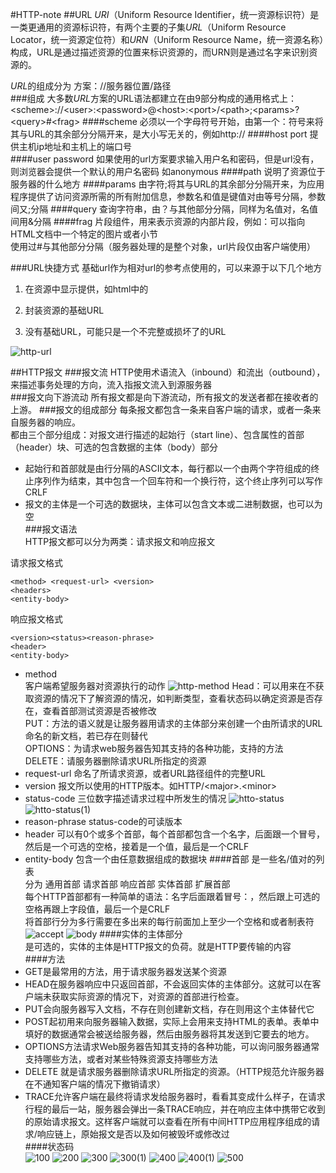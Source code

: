 #HTTP-note
##URL
*URI*（Uniform Resource Identifier，统一资源标识符）是一类更通用的资源标识符，有两个主要的子集*URL*（Uniform Resource Locator，统一资源定位符）和*URN*（Uniform Resource Name，统一资源名称）构成，URL是通过描述资源的位置来标识资源的，而URN则是通过名字来识别资源的。  

*URL*的组成分为 方案：//服务器位置/路径  
###组成
大多数*URL*方案的URL语法都建立在由9部分构成的通用格式上：  
\<scheme\>://\<user\>:\<password\>@\<host\>:\<port\>/\<path\>;\<params\>?\<query\>#\<frag\>
####scheme
必须以一个字母符号开始，由第一个：符号来将其与URL的其余部分分隔开来，是大小写无关的，例如http://
####host port
提供主机ip地址和主机上的端口号  
####user password
如果使用的url方案要求输入用户名和密码，但是url没有，则浏览器会提供一个默认的用户名密码 如anonymous
####path
说明了资源位于服务器的什么地方
####params
由字符;将其与URL的其余部分分隔开来，为应用程序提供了访问资源所需的所有附加信息，参数名和值是键值对由等号分隔，参数间又;分隔
####query
查询字符串，由？与其他部分分隔，同样为名值对，名值间用&分隔
####frag
片段组件，用来表示资源的内部片段，例如：可以指向HTML文档中一个特定的图片或者小节  
使用过#与其他部分分隔（服务器处理的是整个对象，url片段仅由客户端使用）  

###URL快捷方式
基础url作为相对url的参考点使用的，可以来源于以下几个地方  

1. 在资源中显示提供，如html中的<base>  

2. 封装资源的基础URL  

3. 没有基础URL，可能只是一个不完整或损坏了的URL  

![http-url](img/http-url.png)  

##HTTP报文
###报文流
HTTP使用术语流入（inbound）和流出（outbound），来描述事务处理的方向，流入指报文流入到源服务器  
###报文向下游流动
所有报文都是向下游流动，所有报文的发送者都在接收者的上游。
###报文的组成部分
每条报文都包含一条来自客户端的请求，或者一条来自服务器的响应。  
都由三个部分组成：对报文进行描述的起始行（start line）、包含属性的首部（header）块、可选的包含数据的主体（body）部分  
  
* 起始行和首部就是由行分隔的ASCII文本，每行都以一个由两个字符组成的终止序列作为结束，其中包含一个回车符和一个换行符，这个终止序列可以写作CRLF
* 报文的主体是一个可选的数据块，主体可以包含文本或二进制数据，也可以为空  
###报文语法  
HTTP报文都可以分为两类：请求报文和响应报文  
  
请求报文格式  

    <method> <request-url> <version>
	<headers>
	<entity-body>  
  
响应报文格式  

	<version><status><reason-phrase>
	<header>
	<entity-body>  

* method  
  客户端希望服务器对资源执行的动作
  ![http-method](img/http-method.png)
  Head：可以用来在不获取资源的情况下了解资源的情况，如判断类型，查看状态码以确定资源是否存在，查看首部测试资源是否被修改  
  PUT：方法的语义就是让服务器用请求的主体部分来创建一个由所请求的URL命名的新文档，若已存在则替代  
  OPTIONS：为请求web服务器告知其支持的各种功能，支持的方法  
  DELETE：请服务器删除请求URL所指定的资源
* request-url
  命名了所请求资源，或者URL路径组件的完整URL
* version
  报文所以使用的HTTP版本。如HTTP/\<major\>.\<minor\>
* status-code
  三位数字描述请求过程中所发生的情况
  ![htto-status](img/http-status.png)
  ![htto-status(1)](img/http-status(1).png)
* reason-phrase
  status-code的可读版本
* header 
  可以有0个或多个首部，每个首部都包含一个名字，后面跟一个冒号，然后是一个可选的空格，接着是一个值，最后是一个CRLF
* entity-body
  包含一个由任意数据组成的数据块
####首部
是一些名/值对的列表  
分为 通用首部 请求首部 响应首部 实体首部 扩展首部  
每个HTTP首部都有一种简单的语法：名字后面跟着冒号：，然后跟上可选的空格再跟上字段值，最后一个是CRLF  
将首部行分为多行需要在多出来的每行前面加上至少一个空格和或者制表符  
![accept](img/accept_header.png)
![body](img/body_header.png) 
####实体的主体部分  
是可选的，实体的主体是HTTP报文的负荷。就是HTTP要传输的内容  
####方法  
* GET是最常用的方法，用于请求服务器发送某个资源  
* HEAD在服务器响应中只返回首部，不会返回实体的主体部分。这就可以在客户端未获取实际资源的情况下，对资源的首部进行检查。
* PUT会向服务器写入文档，不存在则创建新文档，存在则用这个主体替代它  
* POST起初用来向服务器输入数据，实际上会用来支持HTML的表单。表单中填好的数据通常会被送给服务器，然后由服务器将其发送到它要去的地方。
* OPTIONS方法请求Web服务器告知其支持的各种功能，可以询问服务器通常支持哪些方法，或者对某些特殊资源支持哪些方法
* DELETE 就是请求服务器删除请求URL所指定的资源。（HTTP规范允许服务器在不通知客户端的情况下撤销请求）
* TRACE允许客户端在最终将请求发给服务器时，看看其变成什么样子，在请求行程的最后一站，服务器会弹出一条TRACE响应，并在响应主体中携带它收到的原始请求报文。这样客户端就可以查看在所有中间HTTP应用程序组成的请求/响应链上，原始报文是否以及如何被毁坏或修改过  
####状态码  
![100](img/100.png)
![200](img/200.png)
![300](img/300.png)
![300(1)](img/300(1).png)
![400](img/400.png)
![400(1)](img/400(1).png)
![500](img/500.png)


